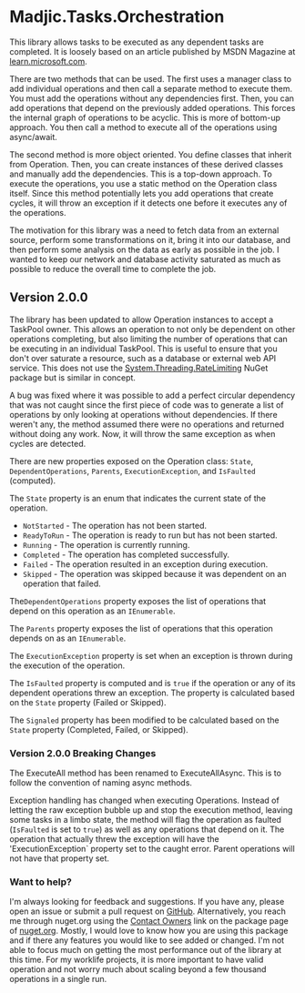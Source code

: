 # Madjic.Tasks.Orchestration

This library allows tasks to be executed as any dependent tasks are completed.
It is loosely based on an article published by MSDN Magazine at
[learn.microsoft.com](https://learn.microsoft.com/en-us/archive/msdn-magazine/2009/april/parallelizing-operations-with-dependencies).

There are two methods that can be used. The first uses a manager class to
add individual operations and then call a separate method to execute them.
You must add the operations without any dependencies first. Then, you can add
operations that depend on the previously added operations. This forces the internal
graph of operations to be acyclic. This is more of bottom-up approach. You then call a method
to execute all of the operations using async/await.

The second method is more object oriented. You define classes that inherit from Operation.
Then, you can create instances of these derived classes and manually add the dependencies.
This is a top-down approach. To execute the operations, you use a static method on the Operation class itself.
Since this method potentially lets you add operations that create cycles, it will throw an exception if it detects one
before it executes any of the operations.

The motivation for this library was a need to fetch data from an external source, perform some transformations on it,
bring it into our database, and then perform some analysis on the data as early as possible in the job. I wanted to
keep our network and database activity saturated as much as possible to reduce the overall time to complete the job.

## Version 2.0.0
The library has been updated to allow Operation instances to accept a TaskPool owner. This allows an operation to
not only be dependent on other operations completing, but also limiting the number of operations that can be executing
in an individual TaskPool. This is useful to ensure that you don't over saturate a resource, such as a database or
external web API service. This does not use the
[System.Threading.RateLimiting](https://www.nuget.org/packages/System.Threading.RateLimiting) NuGet package
but is similar in concept.

A bug was fixed where it was possible to add a perfect circular dependency that was not caught since the first piece of
code was to generate a list of operations by only looking at operations without dependencies. If there weren't any, the
method assumed there were no operations and returned without doing any work. Now, it will throw the same exception as
when cycles are detected.

There are new properties exposed on the Operation class: `State`, `DependentOperations`, `Parents`, `ExecutionException`,
and `IsFaulted` (computed).

The `State` property is an enum that indicates the current state of the operation.
* `NotStarted` - The operation has not been started.
* `ReadyToRun` - The operation is ready to run but has not been started.
* `Running` - The operation is currently running.
* `Completed` - The operation has completed successfully.
* `Failed` - The operation resulted in an exception during execution.
* `Skipped` - The operation was skipped because it was dependent on an operation that failed.

The`DependentOperations` property exposes the list of operations that depend on this operation as an `IEnumerable`.

The `Parents` property exposes the list of operations that this operation depends on as an `IEnumerable`.

The `ExecutionException` property is set when an exception is thrown during the execution of the operation.

The `IsFaulted` property is computed and is `true` if the operation or any of its dependent operations threw an exception.
The property is calculated based on the `State` property (Failed or Skipped).

The `Signaled` property has been modified to be calculated based on the `State` property (Completed, Failed, or Skipped).

### Version 2.0.0 Breaking Changes
The ExecuteAll method has been renamed to ExecuteAllAsync. This is to follow the convention of naming async methods.

Exception handling has changed when executing Operations. Instead of letting the raw exception bubble up and stop the
execution method, leaving some tasks in a limbo state, the method will flag the operation as faulted (`IsFaulted` is set to `true`)
as well as any operations that depend on it. The operation that actually threw the exception will have the
'ExecutionException` property set to the caught error. Parent operations will not have that property set.

### Want to help?

I'm always looking for feedback and suggestions. If you have any, please open an issue or submit a pull request on
[GitHub](https://github.com/MartinJSoles/Madjic.Tasks.Orchestration/issues).
Alternatively, you reach me through nuget.org using the
[Contact Owners](https://www.nuget.org/packages/Madjic.Tasks.Orchestration/1.0.0/ContactOwners) link on the package page of [nuget.org](nuget.org). Mostly,
I would love to know how you are using this package and if there any features you would like to see added or changed.
I'm not able to focus much on getting the most performance out of the library at this time. For my worklife projects,
it is more important to have valid operation and not worry much about scaling beyond a few thousand operations in a single
run.